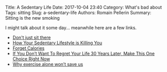Title: A Sedentary Life
Date: 2017-10-04 23:40
Category: What's bad about
Tags: sitting
Slug: a-sedentary-life
Authors: Romain Pellerin
Summary: Sitting is the new smoking

I might talk about it some day... meanwhile here are a few links.

- [Don't just sit there](http://sydneycorporateyoga.com/wp-content/uploads/2014/02/Sitting.jpg)
- [How Your Sedentary Lifestyle is Killing You](https://elth.co/sedentary-lifestyle-killing/)
- [Forget Calories](https://www.theatlantic.com/health/archive/2014/06/calories-are-out/372690/)
- [If You Don’t Want To Regret Your Life 30 Years Later, Make This One Choice Right Now](https://medium.com/the-mission/if-you-dont-want-to-regret-your-life-30-years-later-make-this-one-choice-right-now-1cc137516df0)
- [Why exercise alone won’t save us](https://www.theguardian.com/news/2019/jan/03/why-exercise-alone-wont-save-us)
